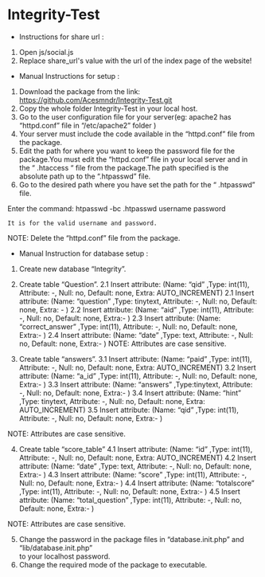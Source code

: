 Integrity-Test
==============
* Instructions for share url :
1. Open js/social.js
2. Replace share_url's value with the url of the index page of the website!

* Manual Instructions for setup :

1. Download the package from the link: https://github.com/Acesmndr/Integrity-Test.git
2. Copy the whole folder Integrity-Test in your local host.
3. Go to the user configuration file for your server(eg: apache2 has “httpd.conf” file in “/etc/apache2” folder )
4. Your server must include the code available in the “httpd.conf” file from the package.
5. Edit the path for where you want to keep the password file for the package.You must edit the “httpd.conf” file in your local server and in the “ .htaccess “ file from the package.The path specified is the absolute path up to the “.htpasswd” file.
6. Go to the desired path where you have set the path for the  “ .htpasswd” file.

Enter the command:   htpasswd -bc  .htpasswd  username password
 	
	It is for the valid username and password.
NOTE: Delete the “httpd.conf” file from the package.


* Manual Instruction for database setup :	
 	
1. Create new database “Integrity”.
2. Create table “Question”.
2.1 Insert attribute:
 (Name: “qid” ,Type: int(11), Attribute: -, Null: no, Default: none,
	Extra: AUTO_INCREMENT)
	2.1 Insert attribute:
(Name: “question” ,Type: tinytext, Attribute: -, Null: no, Default: none,
	Extra: - )
	2.2 Insert attribute:
(Name: “aid” ,Type: int(11), Attribute: -, Null: no, Default: none,
	Extra:- )
	2.3 Insert attribute:
(Name: “correct_answer” ,Type: int(11), Attribute: -, Null: no, Default: none,
	Extra:- )
	2.4 Insert attribute:
(Name: “date” ,Type: text, Attribute: -, Null: no, Default: none,
	Extra:- )
NOTE: Attributes are case sensitive.





3.   Create table “answers”.
	3.1 Insert attribute:
(Name: “paid” ,Type: int(11), Attribute: -, Null: no, Default: none,
	Extra: AUTO_INCREMENT)
	3.2 Insert attribute:
 (Name: “a_id” ,Type: int(11), Attribute: -, Null: no, Default: none,
	Extra:- )
	3.3 Insert attribute:
(Name: “answers” ,Type:tinytext, Attribute: -, Null: no, Default: none,
	Extra:- )
	3.4 Insert attribute:
(Name: “hint” ,Type: tinytext,  Attribute: -, Null: no, Default: none,
	Extra: AUTO_INCREMENT)
	3.5 Insert attribute:
(Name: “qid” ,Type: int(11), Attribute: -, Null: no, Default: none,
	Extra:- )
	
NOTE: Attributes are case sensitive.

4.    Create table “score_table”
	4.1 Insert attribute:
(Name: “id” ,Type: int(11), Attribute: -, Null: no, Default: none,
	Extra: AUTO_INCREMENT)
	4.2 Insert attribute:
(Name: “date” ,Type: text, Attribute: -, Null: no, Default: none,
	Extra:- )
	4.3 Insert attribute:
(Name: “score” ,Type: int(11), Attribute: -, Null: no, Default: none,
	Extra:- )
	4.4 Insert attribute:
(Name: “totalscore” ,Type: int(11), Attribute: -, Null: no, Default: none,
	Extra:- )
	4.5 Insert attribute:
(Name: “total_question” ,Type: int(11), Attribute: -, Null: no, Default: none,
	Extra:- )

NOTE: Attributes are case sensitive.
  
5.  Change the password in the package files in “database.init.php” and “lib/database.init.php”  
         to your localhost password.
6.   Change the required mode of the package to executable.



	
 	
	



